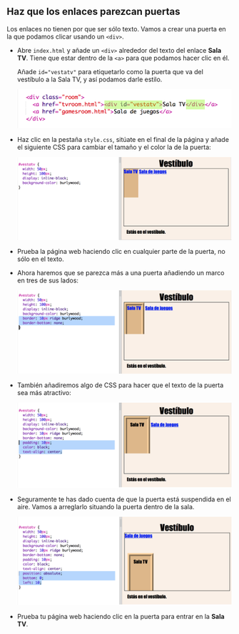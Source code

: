 ## Haz que los enlaces parezcan puertas

Los enlaces no tienen por que ser sólo texto. Vamos a crear una puerta en la que podamos clicar usando un `<div>`.

+ Abre `index.html` y añade un `<div>` alrededor del texto del enlace __Sala TV__. Tiene que estar dentro de la `<a>` para que podamos hacer clic en él.

  Añade `id="vestatv"` para etiquetarlo como la puerta que va del vestíbulo a la Sala TV, y así podamos darle estilo.

  ![screenshot](images/rooms-tvroom-div.png)  

+ Haz clic en la pestaña `style.css`, sitúate en el final de la página y añade el siguiente CSS para cambiar el tamaño y el color la de la puerta:

	![screenshot](images/rooms-door-css1.png)

+ Prueba la página web haciendo clic en cualquier parte de la puerta, no sólo en el texto.

+ Ahora haremos que se parezca más a una puerta añadiendo un marco en tres de sus lados:

	![screenshot](images/rooms-door-css2.png)

+ También añadiremos algo de CSS para hacer que el texto de la puerta sea más atractivo:

	![screenshot](images/rooms-door-css3.png)

+ Seguramente te has dado cuenta de que la puerta está suspendida en el aire. Vamos a arreglarlo situando la puerta dentro de la sala.

	![screenshot](images/rooms-door-position.png)

+ Prueba tu página web haciendo clic en la puerta para entrar en la __Sala TV__.



